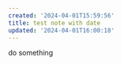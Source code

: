 ```yaml
---
created: '2024-04-01T15:59:56'
title: test note with date
updated: '2024-04-01T16:00:18'
---
```


do something